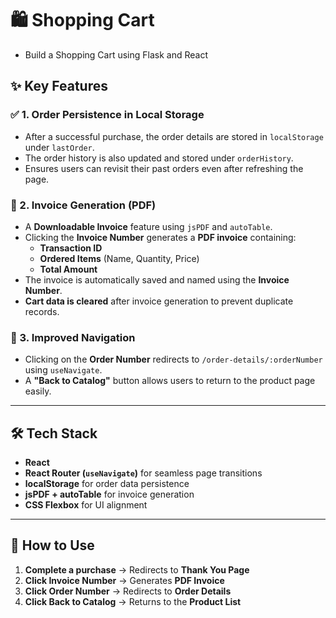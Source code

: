 # 🛍️ Shopping Cart
- Build a Shopping Cart using Flask and React

## ✨ Key Features  

### ✅ 1. Order Persistence in Local Storage  
- After a successful purchase, the order details are stored in `localStorage` under `lastOrder`.  
- The order history is also updated and stored under `orderHistory`.  
- Ensures users can revisit their past orders even after refreshing the page.  

### 📜 2. Invoice Generation (PDF)  
- A **Downloadable Invoice** feature using `jsPDF` and `autoTable`.  
- Clicking the **Invoice Number** generates a **PDF invoice** containing:  
  - **Transaction ID**  
  - **Ordered Items** (Name, Quantity, Price)  
  - **Total Amount**  
- The invoice is automatically saved and named using the **Invoice Number**.  
- **Cart data is cleared** after invoice generation to prevent duplicate records.  

### 🔄 3. Improved Navigation  
- Clicking on the **Order Number** redirects to `/order-details/:orderNumber` using `useNavigate`.  
- A **"Back to Catalog"** button allows users to return to the product page easily.  

---

## 🛠️ Tech Stack  
- **React**  
- **React Router (`useNavigate`)** for seamless page transitions  
- **localStorage** for order data persistence  
- **jsPDF + autoTable** for invoice generation  
- **CSS Flexbox** for UI alignment  

---

## 🚀 How to Use  
1. **Complete a purchase** → Redirects to **Thank You Page**  
2. **Click Invoice Number** → Generates **PDF Invoice**  
3. **Click Order Number** → Redirects to **Order Details**  
4. **Click Back to Catalog** → Returns to the **Product List**  
